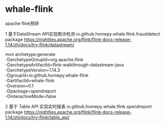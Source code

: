 # whale-flink
apache flink预研


1 基于DataStream API实现欺诈检测
io.github.homepy.whale.flink.frauddetect package
https://nightlies.apache.org/flink/flink-docs-release-1.14/zh/docs/try-flink/datastream/


mvn archetype:generate \
    -DarchetypeGroupId=org.apache.flink \
    -DarchetypeArtifactId=flink-walkthrough-datastream-java \
    -DarchetypeVersion=1.14.3 \
    -DgroupId=io.github.homepy.whale-flink \
    -DartifactId=whale-flink \
    -Dversion=0.1 \
    -Dpackage=spendreport \
    -DinteractiveMode=false
    
2 基于 Table API 实现实时报表
io.github.homepy.whale.flink.spendreport package
https://nightlies.apache.org/flink/flink-docs-release-1.14/zh/docs/try-flink/table_api/

